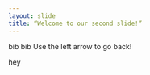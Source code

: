 ```yaml
---
layout: slide
title: “Welcome to our second slide!”
---
```

bib bib
Use the left arrow to go back!





hey
